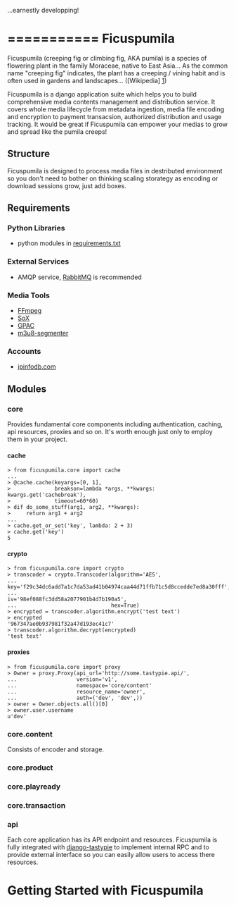 ...earnestly developping!

===========
Ficuspumila
===========

Ficuspumila (creeping fig or climbing fig, AKA pumila) is a species of flowering plant in the family Moraceae, native to East Asia... As the common name "creeping fig" indicates, the plant has a creeping / vining habit and is often used in gardens and landscapes... ([Wikipedia] [1])

  [1]: http://en.wikipedia.org/wiki/Ficus_pumila "Wikipedia"

Ficuspumila is a django application suite which helps you to build comprehensive media contents management and distribution service. It covers whole media lifecycle from metadata ingestion, media file encoding and encryption to payment transacsion, authorized distribution and usage tracking. It would be great if Ficuspumila can empower your medias to grow and spread like the pumila creeps!

Structure
---------

Ficuspumila is designed to process media files in destributed environment so you don't need to bother on thinking scaling storategy as encoding or download sessions grow, just add boxes.

Requirements
------------

### Python Libraries

* python modules in [requirements.txt](src/requirements.txt "requirements.txt")

### External Services

* AMQP service, [RabbitMQ](http://www.rabbitmq.com/ "RabbitMQ") is recommended

### Media Tools

* [FFmpeg](http://www.ffmpeg.org/ "FFmpeg")
* [SoX](http://sox.sourceforge.net/ "SoX")
* [GPAC](http://gpac.wp.mines-telecom.fr/mp4box/ "GPAC")
* [m3u8-segmenter](https://github.com/johnf/m3u8-segmenter "m3u8-segmenter")

### Accounts

* [ipinfodb.com](http://ipinfodb.com/ "ipinfodb.com")

Modules
-------

### core

Provides fundamental core components including authentication, caching, api resources, proxies and so on. It's worth enough just only to employ them in your project.

#### cache

    > from ficuspumila.core import cache
    ...
    > @cache.cache(keyargs=[0, 1],
    >              breakson=lambda *args, **kwargs: kwargs.get('cachebreak'),
    >              timeout=60*60)
    > dif do_some_stuff(arg1, arg2, **kwargs):
    >     return arg1 + arg2
    ...
    > cache.get_or_set('key', lambda: 2 + 3)
    > cache.get('key')
    5

#### crypto

    > from ficuspumila.core import crypto
    > transcoder = crypto.Transcoder(algorithm='AES',
    ...                              key='f29c34dc6add7a1c7da53ad41b04974caa44d71ffb71c5d8ccedde7ed8a30fff',
    ...                              iv='98ef088fc3dd58a2077901b4d7b190a5',
    ...                              hex=True)
    > encrypted = transcoder.algorithm.encrypt('test text')
    > encrypted
    '967347ae0b937981f32a47d193ec41c7'
    > transcoder.algorithm.decrypt(encrypted)
    'test text'

#### proxies

    > from ficuspumila.core import proxy
    > Owner = proxy.Proxy(api_url='http://some.tastypie.api/',
    ...                   version='v1',
    ...                   namespace='core/content'
    ...                   resource_name='owner',
    ...                   auth=('dev', 'dev',))
    > owner = Owner.objects.all()[0]
    > owner.user.username
    u'dev'

### core.content

Consists of encoder and storage.

### core.product


### core.playready


### core.transaction


### api

Each core application has its API endpoint and resources. Ficuspumila is fully integrated with [django-tastypie](https://github.com/toastdriven/django-tastypie) to implement internal RPC and to provide external interface so you can easily allow users to access there resources.

Getting Started with Ficuspumila
================================